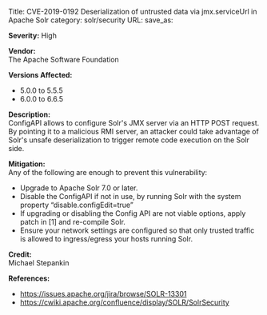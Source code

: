 Title: CVE-2019-0192 Deserialization of untrusted data via jmx.serviceUrl in Apache Solr
category: solr/security
URL:
save_as:

**Severity:** High

**Vendor:**  
The Apache Software Foundation

**Versions Affected:**

* 5.0.0 to 5.5.5
* 6.0.0 to 6.6.5

**Description:**  
ConfigAPI allows to configure Solr's JMX server via an HTTP POST request.
By pointing it to a malicious RMI server, an attacker could take advantage
of Solr's unsafe deserialization to trigger remote code execution on the
Solr side.

**Mitigation:**  
Any of the following are enough to prevent this vulnerability:
* Upgrade to Apache Solr 7.0 or later.
* Disable the ConfigAPI if not in use, by running Solr with the system property “disable.configEdit=true”
* If upgrading or disabling the Config API are not viable options, apply patch in [1] and re-compile Solr.
* Ensure your network settings are configured so that only trusted traffic is allowed to ingress/egress your hosts running Solr.

**Credit:**  
Michael Stepankin

**References:**

* <https://issues.apache.org/jira/browse/SOLR-13301>
* <https://cwiki.apache.org/confluence/display/SOLR/SolrSecurity>

